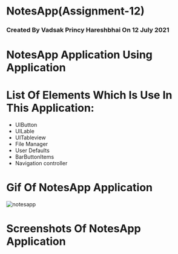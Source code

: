 # NotesApp(Assignment-12)
### Created By Vadsak Princy Hareshbhai  On 12 July 2021

#  NotesApp Application Using Application

# List Of Elements Which Is Use In This Application:
* UIButton
* UILable
* UITableview
* File Manager
* User Defaults
* BarButtonItems
* Navigation controller


# Gif Of NotesApp Application 
![notesapp](https://user-images.githubusercontent.com/81640415/125315881-2bb5eb80-e355-11eb-8911-d0fb068d0549.gif)


# Screenshots Of NotesApp Application 

